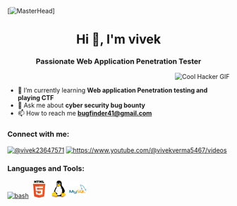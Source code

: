 [![MasterHead](https://media0.giphy.com/media/I0e4u216Qhww8eRTVq/giphy.gif?cid=ecf05e4766f84d0kuepg8xfyb712m8ojf8idexoi34se5gzi&ep=v1_gifs_search&rid=giphy.gif&ct=g)]
<h1 align="center">Hi 👋, I'm vivek</h1>
<h3 align="center">Passionate Web Application Penetration Tester</h3>
<div align="right">
  <img src="https://media2.giphy.com/media/v1.Y2lkPTc5MGI3NjExYmhlZ2ZhazFnMTAwNHg0d2Zzb3BpZ3Y0Nm5yMjd2andudnU1d2JqciZlcD12MV9pbnRlcm5hbF9naWZfYnlfaWQmY3Q9Zw/xTiTnx37nc3vjsdeLK/giphy.gif" alt="Cool Hacker GIF" width="300" height="300" />
</div>

- 🌱 I’m currently learning **Web application Penetration testing and playing CTF**
- 💬 Ask me about **cyber security bug bounty**
- 📫 How to reach me **bugfinder41@gmail.com**

<h3 align="left">Connect with me:</h3>
<p align="left">
  <a href="https://twitter.com/@vivek23647571" target="blank"><img align="center" src="https://raw.githubusercontent.com/rahuldkjain/github-profile-readme-generator/master/src/images/icons/Social/twitter.svg" alt="@vivek23647571" height="30" width="40" /></a>
  <a href="https://www.youtube.com/c/https://www.youtube.com/@vivekverma5467/videos" target="blank"><img align="center" src="https://raw.githubusercontent.com/rahuldkjain/github-profile-readme-generator/master/src/images/icons/Social/youtube.svg" alt="https://www.youtube.com/@vivekverma5467/videos" height="30" width="40" /></a>
</p>

<h3 align="left">Languages and Tools:</h3>
<p align="left">
  <a href="https://www.gnu.org/software/bash/" target="_blank" rel="noreferrer"><img src="https://www.vectorlogo.zone/logos/gnu_bash/gnu_bash-icon.svg" alt="bash" width="40" height="40"/></a>
  <a href="https://www.w3.org/html/" target="_blank" rel="noreferrer"><img src="https://raw.githubusercontent.com/devicons/devicon/master/icons/html5/html5-original-wordmark.svg" alt="html5" width="40" height="40"/></a>
  <a href="https://www.linux.org/" target="_blank" rel="noreferrer"><img src="https://raw.githubusercontent.com/devicons/devicon/master/icons/linux/linux-original.svg" alt="linux" width="40" height="40"/></a>
  <a href="https://www.mysql.com/" target="_blank" rel="noreferrer"><img src="https://raw.githubusercontent.com/devicons/devicon/master/icons/mysql/mysql-original-wordmark.svg" alt="mysql" width="40" height="40"/></a>
</p>
